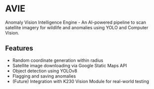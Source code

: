 # AVIE
Anomaly Vision Intelligence Engine - An AI-powered pipeline to scan satellite imagery for wildlife and anomalies using YOLO and Computer Vision. 



## Features

- Random coordinate generation within radius
- Satellite image downloading via Google Static Maps API
- Object detection using YOLOv8
- Flagging and saving anomalies
- (Future) Integration with K230 Vision Module for real-world testing
